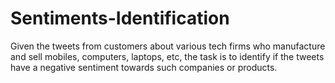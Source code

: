 # Sentiments-Identification
Given the tweets from customers about various tech firms who manufacture and sell mobiles, computers, laptops, etc, the task is to identify if the tweets have a negative sentiment towards such companies or products.
